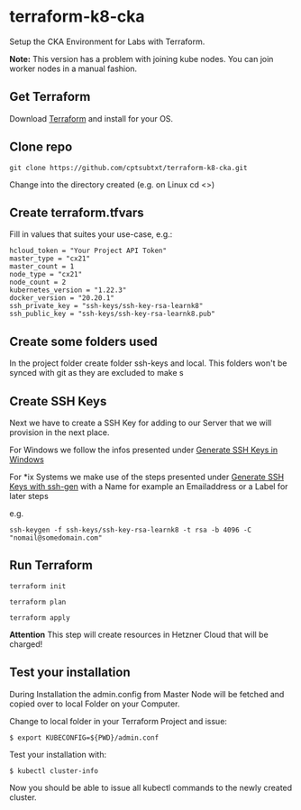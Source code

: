 # terraform-k8-cka

Setup the CKA Environment for Labs with Terraform.

**Note:** This version has a problem with joining kube nodes. You can join worker nodes in a manual fashion.

## Get Terraform

Download [Terraform] and install for your OS.

## Clone repo

`git clone https://github.com/cptsubtxt/terraform-k8-cka.git`

Change into the directory created (e.g. on Linux cd <>)

## Create terraform.tfvars

Fill in values that suites your use-case, e.g.:

```console
hcloud_token = "Your Project API Token"
master_type = "cx21"
master_count = 1
node_type = "cx21"
node_count = 2
kubernetes_version = "1.22.3"
docker_version = "20.20.1"
ssh_private_key = "ssh-keys/ssh-key-rsa-learnk8"
ssh_public_key = "ssh-keys/ssh-key-rsa-learnk8.pub"
```


## Create some folders used

In the project folder create folder ssh-keys and local. This folders won't be synced with git as they are excluded to make s

## Create SSH Keys

Next we have to create a SSH Key for adding to our Server that we will provision in the next place.

For Windows we follow the infos presented under [Generate SSH Keys in Windows]

For *ix Systems we make use of the steps presented under [Generate SSH Keys with ssh-gen] with a Name for example an Emailaddress or a Label for later steps

e.g.

`ssh-keygen -f ssh-keys/ssh-key-rsa-learnk8 -t rsa -b 4096 -C "nomail@somedomain.com"`


## Run Terraform

`terraform init`

`terraform plan`

`terraform apply`


**Attention** This step will create resources in Hetzner Cloud that will be charged!

## Test your installation

During Installation the admin.config from Master Node will be fetched and copied over to local Folder on your Computer.

Change to local folder in your Terraform Project and issue:

`$ export KUBECONFIG=${PWD}/admin.conf`

Test your installation with:

`$ kubectl cluster-info`

Now you should be able to issue all kubectl commands to the newly created cluster.


[Generate SSH Keys in Windows]: https://www.ssh.com/academy/ssh/putty/windows/puttygen
[Generate SSH Keys with ssh-gen]: https://www.ssh.com/academy/ssh/keygen
[Terraform]: https://www.terraform.io